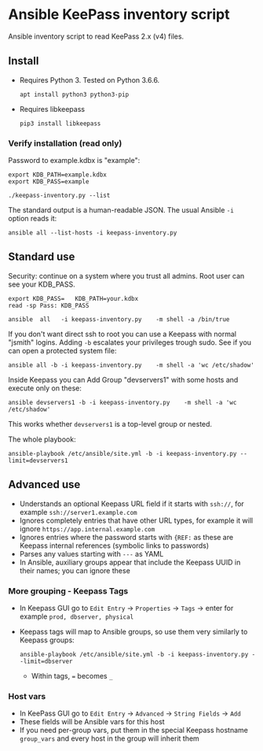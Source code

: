 # Ansible KeePass inventory script
Ansible inventory script to read KeePass 2.x (v4) files.

## Install
- Requires Python 3. Tested on Python 3.6.6.

      apt install python3 python3-pip

- Requires libkeepass

      pip3 install libkeepass

### Verify installation (read only)
Password to example.kdbx is "example":

    export KDB_PATH=example.kdbx
    export KDB_PASS=example

    ./keepass-inventory.py --list

The standard output is a human-readable JSON. The usual Ansible `-i` option reads it:

    ansible all --list-hosts -i keepass-inventory.py

## Standard use
Security: continue on a system where you trust all admins. Root user can see your KDB_PASS.

    export KDB_PASS=   KDB_PATH=your.kdbx
    read -sp Pass: KDB_PASS
    
    ansible  all   -i keepass-inventory.py    -m shell -a /bin/true

If you don't want direct ssh to root you can use a Keepass with normal "jsmith" logins. Adding `-b` escalates your privileges trough sudo. See if you can open a protected system file:

    ansible all -b -i keepass-inventory.py    -m shell -a 'wc /etc/shadow'

Inside Keepass you can Add Group "devservers1" with some hosts and execute only on these:

    ansible devservers1 -b -i keepass-inventory.py    -m shell -a 'wc /etc/shadow'

This works whether `devservers1` is a top-level group or nested.
 
The whole playbook:

    ansible-playbook /etc/ansible/site.yml -b -i keepass-inventory.py --limit=devservers1

## Advanced use
- Understands an optional Keepass URL field if it starts with `ssh://`, for example `ssh://server1.example.com`
- Ignores completely entries that have other URL types, for example it will ignore `https://app.internal.example.com`
- Ignores entries where the password starts with `{REF:` as these are Keepass internal references (symbolic links to passwords)
- Parses any values starting with `---` as YAML
- In Ansible, auxiliary groups appear that include the Keepass UUID in their names; you can ignore these
### More grouping - Keepass Tags
- In Keepass GUI go to `Edit Entry` -> `Properties` -> `Tags` -> enter for example `prod, dbserver, physical` 
- Keepass tags will map to Ansible groups, so use them very similarly to Keepass groups:
 
      ansible-playbook /etc/ansible/site.yml -b -i keepass-inventory.py --limit=dbserver

  - Within tags, `=` becomes `_`

### Host vars
- In KeePass GUI go to `Edit Entry` -> `Advanced` -> `String Fields` -> `Add`
- These fields will be Ansible vars for this host
- If you need per-group vars, put them in the special Keepass hostname `group_vars` and every host in the group will inherit them
